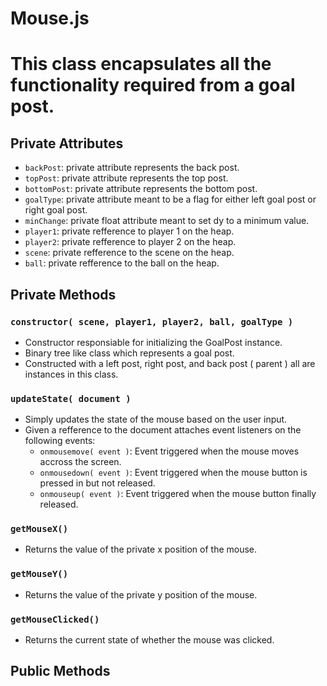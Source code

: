 # Mouse.js
<h1>This class encapsulates all the functionality required from a goal post.</h1>

## Private Attributes
* `backPost`: private attribute represents the back post.
* `topPost`: private attribute represents the top post.
* `bottomPost`: private attribute represents the bottom post.
* `goalType`: private attribute meant to be a flag for either left goal post or right goal post.
* `minChange`: private float attribute meant to set dy to a minimum value. 
* `player1`: private refference to player 1 on the heap.
* `player2`: private refference to player 2 on the heap.
* `scene`: private refference to the scene on the heap.
* `ball`: private refference to the ball on the heap.

## Private Methods

### `constructor( scene, player1, player2, ball, goalType )`
* Constructor responsiable for initializing the GoalPost instance.
* Binary tree like class which represents a goal post.
* Constructed with a left post, right post, and back post ( parent ) all are instances in this class.

### `updateState( document )`
* Simply updates the state of the mouse based on the user input.
* Given a refference to the document attaches event listeners on the following events:
    * `onmousemove( event )`: Event triggered when the mouse moves accross the screen.
    * `onmousedown( event )`: Event triggered when the mouse button is pressed in but not released.
    * `onmouseup( event )`: Event triggered when the mouse button finally released.

### `getMouseX()`
* Returns the value of the private x position of the mouse.

### `getMouseY()`
* Returns the value of the private y position of the mouse.

### `getMouseClicked()`
* Returns the current state of whether the mouse was clicked.

## Public Methods